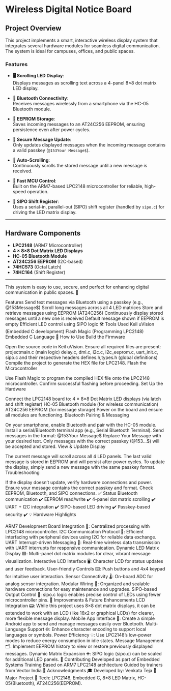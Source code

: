 # Wireless Digital Notice Board

## Project Overview

This project implements a smart, interactive wireless display system that integrates several hardware modules for seamless digital communication. The system is ideal for campuses, offices, and public spaces.

### Features

- **🖥️ Scrolling LED Display**:  
  Displays messages as scrolling text across a 4-panel 8×8 dot matrix LED display.

- **📱 Bluetooth Connectivity**:  
  Receives messages wirelessly from a smartphone via the HC-05 Bluetooth module.

- **💾 EEPROM Storage**:  
  Saves incoming messages to an AT24C256 EEPROM, ensuring persistence even after power cycles.

- **🔐 Secure Message Update**:  
  Only updates displayed messages when the incoming message contains a valid passkey (`@153Your Message$`).

- **🔁 Auto-Scrolling**:  
  Continuously scrolls the stored message until a new message is received.

- **🧠 Fast MCU Control**:  
  Built on the ARM7-based LPC2148 microcontroller for reliable, high-speed operation.

- **🔀 SIPO Shift Register**:  
  Uses a serial-in, parallel-out (SIPO) shift register (handled by `sipo.c`) for driving the LED matrix display.

---

## Hardware Components

- **LPC2148** (ARM7 Microcontroller)
- **4 × 8×8 Dot Matrix LED Displays**
- **HC-05 Bluetooth Module**
- **AT24C256 EEPROM** (I2C-based)
- **74HC573** (Octal Latch)
- **74HC164** (Shift Register)

---

This system is easy to use, secure, and perfect for enhancing digital communication in public spaces. 🚀

Features
Send text messages via Bluetooth using a passkey (e.g., @153Message$)
Scroll long messages across all 4 LED matrices
Store and retrieve messages using EEPROM (AT24C256)
Continuously display stored messages until a new one is received
Default message shown if EEPROM is empty
Efficient LED control using SIPO logic
🛠 Tools Used
Keil uVision (Embedded C development)
Flash Magic (Programming LPC2148)
Embedded C Language
🚀 How to Use
Build the Firmware

Open the source code in Keil uVision.
Ensure all required files are present:
projectmain.c (main logic)
delay.c, dml.c, i2c.c, i2c_eeprom.c, uart_init.c, sipo.c and their respective headers
defines.h,types.h (global definitions)
Compile the project to generate the HEX file for LPC2148.
Flash the Microcontroller

Use Flash Magic to program the compiled HEX file onto the LPC2148 microcontroller.
Confirm successful flashing before proceeding.
Set Up the Hardware

Connect the LPC2148 board to:
4 × 8×8 Dot Matrix LED displays (via latch and shift register)
HC-05 Bluetooth module (for wireless communication)
AT24C256 EEPROM (for message storage)
Power on the board and ensure all modules are functioning.
Bluetooth Pairing & Messaging

On your smartphone, enable Bluetooth and pair with the HC-05 module.
Install a serial/Bluetooth terminal app (e.g., Serial Bluetooth Terminal).
Send messages in the format:
@153Your Message$
Replace Your Message with your desired text.
Only messages with the correct passkey (@153...$) will be accepted and stored.
View & Update Display

The current message will scroll across all 4 LED panels.
The last valid message is stored in EEPROM and will persist after power cycles.
To update the display, simply send a new message with the same passkey format.
Troubleshooting

If the display doesn’t update, verify hardware connections and power.
Ensure your message contains the correct passkey and format.
Check EEPROM, Bluetooth, and SIPO connections.
✅ Status
Bluetooth communication ✔️
EEPROM read/write ✔️
4-panel dot matrix scrolling ✔️
UART + I2C integration ✔️
SIPO-based LED driving ✔️
Passkey-based security ✔️
💡 Hardware Highlights

ARM7 Development Board Integration 🔗: Centralized processing with LPC2148 microcontroller.
I2C Communication Protocol 🔄: Efficient interfacing with peripheral devices using I2C for reliable data exchange.
UART Interrupt-driven Messaging 🚦: Real-time wireless data transmission with UART interrupts for responsive communication.
Dynamic LED Matrix Display 🟩: Multi-panel dot matrix modules for clear, vibrant message visualization.
Interactive LCD Interface 🖥️: Character LCD for status updates and user feedback.
User-friendly Controls ⌨️: Push buttons and 4x4 keypad for intuitive user interaction.
Sensor Connectivity 🌡️: On-board ADC for analog sensor integration.
Modular Wiring 🧩: Organized and scalable hardware connections for easy maintenance and upgrades.
SIPO-based Output Control 🧠: sipo.c logic enables precise control of LEDs using fewer microcontroller pins.
🔧 Improvements & Future Enhancements
LCD Integration 📟: While this project uses 8×8 dot matrix displays, it can be extended to work with an LCD (like 16x2 or graphical LCDs) for clearer, more flexible message display.
Mobile App Interface 📱: Create a simple Android app to send and manage messages easily over Bluetooth.
Multi-Language Support 🌐: Enhance character encoding to support local languages or symbols.
Power Efficiency 💡: Use LPC2148’s low-power modes to reduce energy consumption in idle states.
Message Management 🗂️: Implement EEPROM history to view or restore previously displayed messages.
Dynamic Matrix Expansion ➕: SIPO logic (sipo.c) can be scaled for additional LED panels.
🤝 Contributing
Developed as part of Embedded Systems Training
Based on ARM7 LPC2148 architecture
Guided by trainers from Vector India
🙏 Acknowledgments
🎓 Developed by: Venkata Teja
🏫 Major Project
🎯 Tech: LPC2148, Embedded C, 8*8 LED Matrix, HC-05(Bluetooth), AT24C256(EEPROM).

